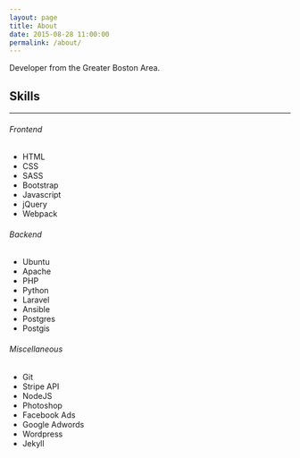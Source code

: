 ```yaml
---
layout: page
title: About
date: 2015-08-28 11:00:00
permalink: /about/
---
```

Developer from the Greater Boston Area.

<div class="container">
    <div class="row">
        <h2>Skills</h2>
        <hr>
        <div class="col-md-4">
            <h6>Frontend</h6>
            <ul>
                <li>HTML</li>
                <li>CSS</li>
                <li>SASS</li>
                <li>Bootstrap</li>
                <li>Javascript</li>
                <li>jQuery</li>
                <li>Webpack</li>
            </ul>
        </div>
        <div class="col-md-4">
            <h6>Backend</h6>
            <ul>
                <li>Ubuntu</li>
                <li>Apache</li>
                <li>PHP</li>
                <li>Python</li>
                <li>Laravel</li>
                <li>Ansible</li>
                <li>Postgres</li>
                <li>Postgis</li>
            </ul>
        </div>
        <div class="col-md-4">
            <h6>Miscellaneous</h6>
            <ul>
                <li>Git</li>
                <li>Stripe API</li>
                <li>NodeJS</li>
                <li>Photoshop</li>
                <li>Facebook Ads</li>
                <li>Google Adwords</li>
                <li>Wordpress</li>
                <li>Jekyll</li>
            </ul>
        </div>
    </div>
</div>
